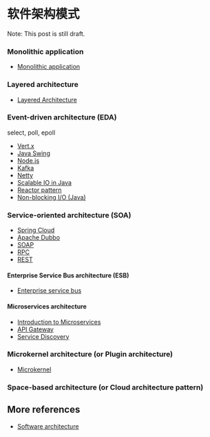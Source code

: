 # 软件架构模式

Note: This post is still draft.

### Monolithic application

-   [Monolithic application](https://en.wikipedia.org/wiki/Monolithic_application)

### Layered architecture

-   [Layered Architecture](https://www.oreilly.com/library/view/software-architecture-patterns/9781491971437/ch01.html)

### Event-driven architecture (EDA)

select, poll, epoll

-   [Vert.x](https://vertx.io/)
-   [Java Swing]()
-   [Node.js](https://www.freecodecamp.org/news/understanding-node-js-event-driven-architecture-223292fcbc2d/)
-   [Kafka](https://kafka.apache.org/)
-   [Netty](https://netty.io/)
-   [Scalable IO in Java](http://gee.cs.oswego.edu/dl/cpjslides/nio.pdf)
-   [Reactor pattern]()
-   [Non-blocking I/O (Java)](<https://en.wikipedia.org/wiki/Non-blocking_I/O_(Java)>)

### Service-oriented architecture (SOA)

-   [Spring Cloud]()
-   [Apache Dubbo]()
-   [SOAP]()
-   [RPC]()
-   [REST]()

#### Enterprise Service Bus architecture (ESB)

-   [Enterprise service bus](https://en.wikipedia.org/wiki/Enterprise_service_bus)

#### Microservices architecture

-   [Introduction to Microservices](nginx.com/blog/introduction-to-microservices/)
-   [API Gateway](https://www.nginx.com/blog/building-microservices-using-an-api-gateway/)
-   [Service Discovery](https://www.nginx.com/blog/service-discovery-in-a-microservices-architecture/)

### Microkernel architecture (or Plugin architecture)

-   [Microkernel](https://en.wikipedia.org/wiki/Microkernel)

### Space-based architecture (or Cloud architecture pattern)

## More references

-   [Software architecture](https://en.wikipedia.org/wiki/Software_architecture)
